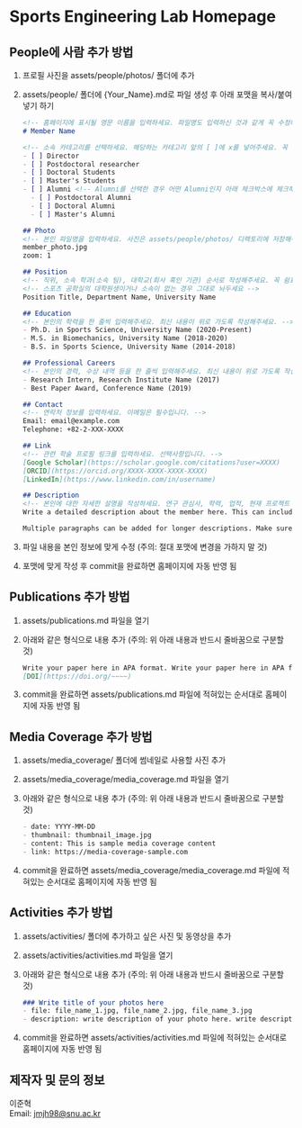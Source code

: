 # Sports Engineering Lab Homepage

## People에 사람 추가 방법

1. 프로필 사진을 assets/people/photos/ 폴더에 추가
2. assets/people/ 폴더에 {Your_Name}.md로 파일 생성 후 아래 포맷을 복사/붙여넣기 하기

    ```markdown
    <!-- 홈페이지에 표시될 영문 이름을 입력하세요. 파일명도 입력하신 것과 같게 꼭 수정해주세요. -->
    # Member Name

    <!-- 소속 카테고리를 선택하세요. 해당하는 카테고리 앞의 [ ]에 x를 넣어주세요. 꼭 하나만 선택하세요. -->
    - [ ] Director
    - [ ] Postdoctoral researcher
    - [ ] Doctoral Students
    - [ ] Master's Students
    - [ ] Alumni <!-- Alumni를 선택한 경우 어떤 Alumni인지 아래 체크박스에 체크해주세요. 복수 선택 가능 -->
      - [ ] Postdoctoral Alumni
      - [ ] Doctoral Alumni
      - [ ] Master's Alumni

    ## Photo
    <!-- 본인 파일명을 입력하세요. 사진은 assets/people/photos/ 디렉토리에 저장해주세요. -->
    member_photo.jpg
    zoom: 1

    ## Position
    <!-- 직위, 소속 학과(소속 팀), 대학교(회사 혹인 기관) 순서로 작성해주세요. 꼭 쉼표로 구분해주세요. -->
    <!-- 스포츠 공학실의 대학원생이거나 소속이 없는 경우 그대로 놔두세요 -->
    Position Title, Department Name, University Name

    ## Education
    <!-- 본인의 학력을 한 줄씩 입력해주세요. 최신 내용이 위로 가도록 작성해주세요. -->
    - Ph.D. in Sports Science, University Name (2020-Present)
    - M.S. in Biomechanics, University Name (2018-2020)
    - B.S. in Sports Science, University Name (2014-2018)

    ## Professional Careers
    <!-- 본인의 경력, 수상 내역 등을 한 줄씩 입력해주세요. 최신 내용이 위로 가도록 작성해주세요. -->
    - Research Intern, Research Institute Name (2017)
    - Best Paper Award, Conference Name (2019)

    ## Contact
    <!-- 연락처 정보를 입력하세요. 이메일은 필수입니다. -->
    Email: email@example.com
    Telephone: +82-2-XXX-XXXX

    ## Link
    <!-- 관련 학술 프로필 링크를 입력하세요. 선택사항입니다. -->
    [Google Scholar](https://scholar.google.com/citations?user=XXXX)
    [ORCID](https://orcid.org/XXXX-XXXX-XXXX-XXXX)
    [LinkedIn](https://www.linkedin.com/in/username)

    ## Description
    <!-- 본인에 대한 자세한 설명을 작성하세요. 연구 관심사, 학력, 업적, 현재 프로젝트 등을 자유롭게 포함할 수 있습니다. -->
    Write a detailed description about the member here. This can include research interests, academic background, achievements, and current projects.

    Multiple paragraphs can be added for longer descriptions. Make sure to add a blank line between paragraphs.
    ```

3. 파일 내용을 본인 정보에 맞게 수정 (주의: 절대 포맷에 변경을 가하지 말 것)
4. 포맷에 맞게 작성 후 commit을 완료하면 홈페이지에 자동 반영 됨

## Publications 추가 방법

1. assets/publications.md 파일을 열기
2. 아래와 같은 형식으로 내용 추가 (주의: 위 아래 내용과 반드시 줄바꿈으로 구분할 것)

    ```markdown
    Write your paper here in APA format. Write your paper here in APA format. Write your paper here in APA format. Write your paper here in APA format. Write your paper here in APA format.
    [DOI](https://doi.org/~~~~)
    ```

3. commit을 완료하면 assets/publications.md 파일에 적혀있는 순서대로 홈페이지에 자동 반영 됨

## Media Coverage 추가 방법

1. assets/media_coverage/ 폴더에 썸네일로 사용할 사진 추가
2. assets/media_coverage/media_coverage.md 파일을 열기
3. 아래와 같은 형식으로 내용 추가 (주의: 위 아래 내용과 반드시 줄바꿈으로 구분할 것)

    ```markdown
    - date: YYYY-MM-DD
    - thumbnail: thumbnail_image.jpg
    - content: This is sample media coverage content
    - link: https://media-coverage-sample.com
    ```

4. commit을 완료하면 assets/media_coverage/media_coverage.md 파일에 적혀있는 순서대로 홈페이지에 자동 반영 됨

## Activities 추가 방법

1. assets/activities/ 폴더에 추가하고 싶은 사진 및 동영상을 추가
2. assets/activities/activities.md 파일을 열기
3. 아래와 같은 형식으로 내용 추가 (주의: 위 아래 내용과 반드시 줄바꿈으로 구분할 것)

    ```markdown
    ### Write title of your photos here
    - file: file_name_1.jpg, file_name_2.jpg, file_name_3.jpg
    - description: write description of your photo here. write description of your photo here.
    ```

4. commit을 완료하면 assets/activities/activities.md 파일에 적혀있는 순서대로 홈페이지에 자동 반영 됨

## 제작자 및 문의 정보

이준혁  
Email: jmjh98@snu.ac.kr
